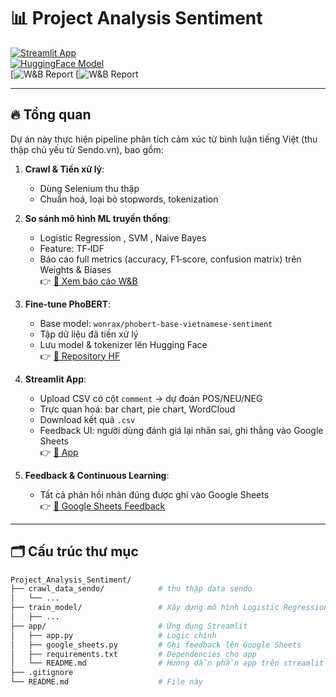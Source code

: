 # 📊 Project Analysis Sentiment 

[![Streamlit App](https://img.shields.io/badge/Streamlit-App-blue?logo=streamlit)](https://projectanalysissentiment.streamlit.app)  
[![HuggingFace Model](https://img.shields.io/badge/HuggingFace-phobert--vietnamese--sentiment-orange?logo=huggingface)](https://huggingface.co/Huy111204/phobert-vietnamese-sentiment/tree/main)  
[![W&B Report](https://img.shields.io/badge/W%26B-ML_vs_PhoBERT-violet?logo=wandb)
[![W&B Report](https://wandb.ai/hoanghuytp9-7-tr-ng-h-kinh-t-tp-h-ch-minh-ueh/traditional_ml-vs-phobert/reports/So-s-nh-hi-u-su-t-c-c-m-h-nh-Machine-Learning-trong-ph-n-lo-i-c-m-x-c-ti-ng-Vi-t--VmlldzoxMzU2MTAxNA?accessToken=a01w3r7vp17l89ogcpiffnhbe18g68fe5wa437jfxin4o2z0v1g2yr4wmp6a24lu)  

---

## 🔥 Tổng quan

Dự án này thực hiện pipeline phân tích cảm xúc từ bình luận tiếng Việt (thu thập chủ yếu từ Sendo.vn), bao gồm:

1. **Crawl & Tiền xử lý**:  
   - Dùng Selenium thu thập   
   - Chuẩn hoá, loại bỏ stopwords, tokenization

2. **So sánh mô hình ML truyền thống**:  
   - Logistic Regression , SVM , Naive Bayes  
   - Feature: TF‑IDF 
   - Báo cáo full metrics (accuracy, F1‑score, confusion matrix) trên Weights & Biases  
   👉 [🔗 Xem báo cáo W&B](https://wandb.ai/hoanghuytp9-7-tr-ng-h-kinh-t-tp-h-ch-minh-ueh/traditional_ml-vs-phobert/reports/So-s-nh-hi-u-su-t-c-c-m-h-nh-Machine-Learning-trong-ph-n-lo-i-c-m-x-c-ti-ng-Vi-t--VmlldzoxMzU2MTAxNA?accessToken=a01w3r7vp17l89ogcpiffnhbe18g68fe5wa437jfxin4o2z0v1g2yr4wmp6a24lu)

3. **Fine‑tune PhoBERT**:  
   - Base model: `wonrax/phobert-base-vietnamese-sentiment`  
   - Tập dữ liệu đã tiền xử lý  
   - Lưu model & tokenizer lên Hugging Face  
   👉 [🔗 Repository HF](https://api.wandb.ai/links/hoanghuytp9-7-tr-ng-h-kinh-t-tp-h-ch-minh-ueh/yvq0mzam)

4. **Streamlit App**:  
   - Upload CSV có cột `comment` → dự đoán POS/NEU/NEG  
   - Trực quan hoá: bar chart, pie chart, WordCloud  
   - Download kết quả `.csv`  
   - Feedback UI: người dùng đánh giá lại nhãn sai, ghi thẳng vào Google Sheets  
   👉 [🔗 App]([https://projectanalysissentiment.streamlit.app](https://projectanalysissentiment.streamlit.app/))

5. **Feedback & Continuous Learning**:  
   - Tất cả phản hồi nhãn đúng được ghi vào Google Sheets  
   👉 [🔗 Google Sheets Feedback](https://docs.google.com/spreadsheets/d/11GFPE5lCZZw3zrmzV0dEQw1QBXHszPAECNX52iM6uPg/edit?usp=sharing)

---

## 🗂️ Cấu trúc thư mục

```bash
Project_Analysis_Sentiment/
├── crawl_data_sendo/            # thu thập data sendo 
│   └── ...
├── train_model/                 # Xây dựng mô hình Logistic Regression , SVM , Naive Bayes và phobert được Fine‑tune bởi wonrax
│   ├── ...                     
├── app/                         # Ứng dụng Streamlit
│   ├── app.py                   # Logic chính
│   ├── google_sheets.py         # Ghi feedback lên Google Sheets
│   ├── requirements.txt         # Dependencies cho app
│   └── README.md                # Hướng dẫn phần app trên streamlit và cách chạy app cục bộ
├── .gitignore
└── README.md                    # File này
